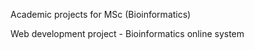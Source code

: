 Academic projects for MSc (Bioinformatics) 

Web development project - Bioinformatics online system
